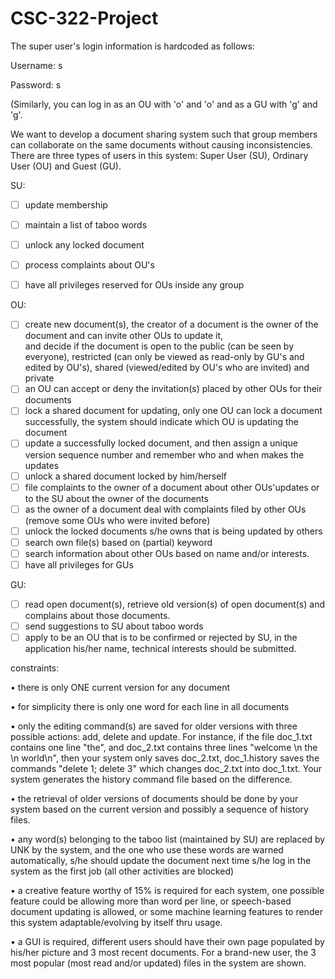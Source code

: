 # CSC-322-Project
The super user's login information is hardcoded as follows:

Username: s

Password: s

(Similarly, you can log in as an OU with 'o' and 'o' and as a GU with 'g' and 'g'.

  We want to develop a document sharing system such that group members can collaborate on the same documents without causing inconsistencies. There are three types of users in this system: Super User (SU), Ordinary User (OU) and Guest (GU). 
  
SU:

- [ ]	update membership
- [ ]	maintain a list of taboo words
- [ ]	unlock any locked document
- [ ]	process complaints about OU's
- [ ]	have all privileges reserved for OUs inside any group


OU:

- [ ] create new document(s), the creator of a document is the owner of the document and can invite other OUs to update it,   
      and decide if the document is open to the public (can be seen by everyone), restricted (can only be viewed as read-only 
      by GU's and edited by OU's), shared (viewed/edited by OU's who are invited) and private
- [ ] an OU can accept or deny the invitation(s) placed by other OUs for their documents
- [ ] lock a shared document for updating, only one OU can lock a document successfully, the system should indicate which OU 
      is updating the document
- [ ] update a successfully locked document, and then assign a unique version sequence number and remember who and when makes 
      the updates
- [ ] unlock a shared document locked by him/herself
- [ ] file complaints to the owner of a document about other OUs'updates or to the SU about the owner of the documents
- [ ] as the owner of a document deal with complaints filed by other OUs (remove some OUs who were invited before)
- [ ] unlock the locked documents s/he owns that is being updated by others
- [ ] search own file(s) based on (partial) keyword
- [ ] search information about other OUs based on name and/or interests.
- [ ] have all privileges for GUs

GU:

- [ ] read open document(s), retrieve old version(s) of open document(s) and complains about those documents.
- [ ] send suggestions to SU about taboo words
- [ ] apply to be an OU that is to be confirmed or rejected by SU, in the application his/her name, technical interests should 
      be submitted.

constraints:

•	there is only ONE current version for any document

•	for simplicity there is only one word for each line in all documents 

•	only the editing command(s) are saved for older versions with three possible actions: add, delete and update. For instance, if the file doc_1.txt contains one line "the", and doc_2.txt contains three lines "welcome \n the \n world\n", then your system only saves doc_2.txt, doc_1.history saves the commands "delete 1; delete 3" which changes doc_2.txt into doc_1.txt. Your system generates the history command file based on the difference.

•	the retrieval of older versions of documents should be done by your system based on the current version and possibly a sequence of history files. 

•	any word(s) belonging to the taboo list (maintained by SU) are replaced by UNK by the system, and the one who use these words are warned automatically, s/he should update the document next time s/he log in the system as the first job (all other activities are blocked)

•	a creative feature worthy of 15% is required for each system, one possible feature could be allowing more than word per line, or speech-based document updating is allowed, or some machine learning features to render this system adaptable/evolving by itself thru usage. 

•	a GUI is required, different users should have their own page populated by his/her picture and 3 most recent documents. For a brand-new user, the 3 most popular (most read and/or updated) files in the system are shown.
